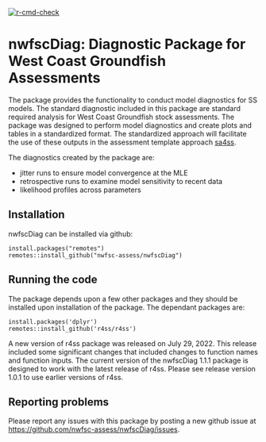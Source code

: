 [![r-cmd-check](https://github.com/nwfsc-assess/nwfscDiag/actions/workflows/r-cmd-check.yml/badge.svg)](https://github.com/nwfsc-assess/nwfscDiag/actions/workflows/r-cmd-check.yml)

# nwfscDiag: Diagnostic Package for West Coast Groundfish Assessments

The package provides the functionality to conduct model diagnostics for SS models.  The standard diagnostic included in this package are standard required analysis for West Coast Groundfish stock assessments.  The package was designed to perform model diagnostics and create plots and tables in a standardized format. The standardized approach will facilitate the use of these outputs in the assessment template approach [sa4ss](https://github.com/nwfsc-assess/sa4ss).

The diagnostics created by the package are:
- jitter runs to ensure model convergence at the MLE
- retrospective runs to examine model sensitivity to recent data 
- likelihood profiles across parameters 

## Installation

nwfscDiag can be installed via github:
```
install.packages("remotes")
remotes::install_github("nwfsc-assess/nwfscDiag")
```
## Running the code
The package depends upon a few other packages and they should be installed upon installation of the package. The dependant packages are:
```
install.packages('dplyr')
remotes::install_github('r4ss/r4ss')
```
A new version of r4ss package was released on July 29, 2022. This release included some significant changes that included changes to function names and function inputs.  The current version of the nwfscDiag 1.1.1 package is designed to work with the latest release of r4ss. Please see release version 1.0.1 to use earlier versions of r4ss. 

## Reporting problems

Please report any issues with this package by posting a new github issue at <https://github.com/nwfsc-assess/nwfscDiag/issues>. 
